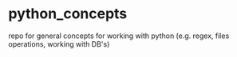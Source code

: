 # python_concepts
repo for general concepts for working with python (e.g. regex, files operations, working with DB's)
